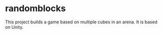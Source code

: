 # randomblocks
This project builds a game based on multiple cubes in an arena. It is based on Unity. 

